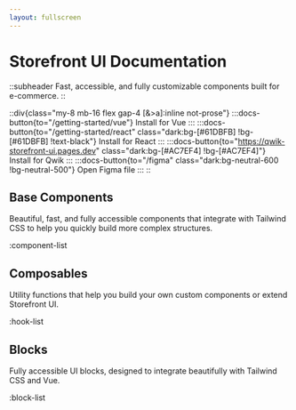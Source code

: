 ```yaml
---
layout: fullscreen
---
```

# Storefront UI Documentation
::subheader
Fast, accessible, and fully customizable components built for e-commerce.
::

::div{class="my-8 mb-16  flex gap-4 [&>a]:inline  not-prose"}
:::docs-button{to="/getting-started/vue"}
Install for Vue
:::
:::docs-button{to="/getting-started/react" class="dark:bg-[#61DBFB] !bg-[#61DBFB] !text-black"}
Install for React
:::
:::docs-button{to="https://qwik-storefront-ui.pages.dev" class="dark:bg-[#AC7EF4] !bg-[#AC7EF4]"}
Install for Qwik
:::
:::docs-button{to="/figma" class="dark:bg-neutral-600 !bg-neutral-500"}
Open Figma file
:::
::


## Base Components

Beautiful, fast, and fully accessible components that integrate with Tailwind CSS to help you quickly build more complex structures.

:component-list

## Composables

Utility functions that help you build your own custom components or extend Storefront UI.

:hook-list

## Blocks

Fully accessible UI blocks, designed to integrate beautifully with Tailwind CSS and Vue.


:block-list